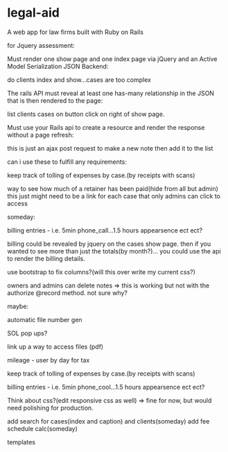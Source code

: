 # legal-aid
A web app for law firms built with Ruby on Rails


for Jquery assessment:

Must render one show page and one index page via 
jQuery and an Active Model Serialization JSON Backend:

do clients index and show...cases are too complex

The rails API must reveal at least one has-many relationship in the 
JSON that is then rendered to the page:

list clients cases on button click on right of show page.


Must use your Rails api to create a resource 
and render the response without a page refresh:

this is just an ajax post request to make a new note then add it to the list




can i use these to fulfill any requirements:

keep track of tolling of expenses by case.(by receipts with scans)

way to see how much of a retainer has been paid(hide from all but admin)
this just might need to be a link for each case that only admins can click to access


someday:

billing entries - i.e. 5min phone_call...1.5 hours appearsence ect ect?

billing could be revealed by jquery on the cases show page. 
then if you wanted to see more than just the totals(by month?)...
you could use the api to render the billing details.

use bootstrap to fix columns?(will this over write my current css?)

owners and admins can delete notes => 
this is working but not with the authorize @record method. 
not sure why?



maybe: 

automatic file number gen

SOL pop ups?

link up a way to access files (pdf)

mileage - user by day for tax

keep track of tolling of expenses by case.(by receipts with scans)

billing entries - i.e. 5min phone_cool...1.5 hours appearsence ect ect?

Think about css?(edit responsive css as well) => fine for now, but would need polishing for production.

add search for cases(index and caption) and clients(someday)
add fee schedule calc(someday)

templates
